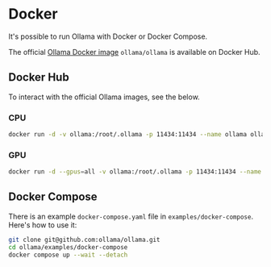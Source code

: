 # Docker

It's possible to run Ollama with Docker or Docker Compose.

The official [Ollama Docker image](https://hub.docker.com/r/ollama/ollama)
`ollama/ollama` is available on Docker Hub.

## Docker Hub

To interact with the official Ollama images, see the below.

### CPU

```bash
docker run -d -v ollama:/root/.ollama -p 11434:11434 --name ollama ollama/ollama
```

### GPU

```bash
docker run -d --gpus=all -v ollama:/root/.ollama -p 11434:11434 --name ollama ollama/ollama
```

## Docker Compose

There is an example `docker-compose.yaml` file in `examples/docker-compose`.
Here's how to use it:

```bash
git clone git@github.com:ollama/ollama.git
cd ollama/examples/docker-compose
docker compose up --wait --detach
```
